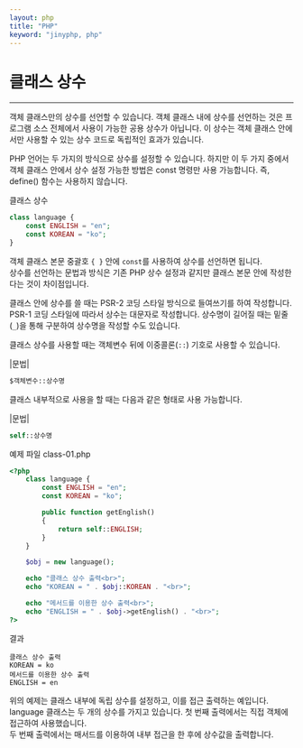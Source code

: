 ```yaml
---
layout: php
title: "PHP"
keyword: "jinyphp, php"
---
```


# 클래스 상수
---
객체 클래스만의 상수를 선언할 수 있습니다. 객체 클래스 내에 상수를 선언하는 것은 프로그램 소스 전체에서 사용이 가능한 공용 상수가 아닙니다. 이 상수는 객체 클래스 안에서만 사용할 수 있는 상수 코드로 독립적인 효과가 있습니다.  
  
PHP 언어는 두 가지의 방식으로 상수를 설정할 수 있습니다. 하지만 이 두 가지 중에서 객체 클래스 안에서 상수 설정 가능한 방법은 const 명령만 사용 가능합니다. 즉, define() 함수는 사용하지 않습니다.  

클래스 상수
```php
class language {
	const ENGLISH = "en";
	const KOREAN = "ko";
}
```

객체 클래스 본문 중괄호 `{ }` 안에 `const`를 사용하여 상수를 선언하면 됩니다.  
상수를 선언하는 문법과 방식은 기존 PHP 상수 설정과 같지만 클래스 본문 안에 작성한다는 것이 차이점입니다.  

클래스 안에 상수를 쓸 때는 PSR-2 코딩 스타일 방식으로 들여쓰기를 하여 작성합니다.  
PSR-1 코딩 스타일에 따라서 상수는 대문자로 작성합니다. 상수명이 길어질 때는 밑줄(`_`)을 통해 구분하여 상수명을 작성할 수도 있습니다.

클래스 상수를 사용할 때는 객체변수 뒤에 이중콜론(`::`) 기호로 사용할 수 있습니다.  

|문법|
```php
$객체변수::상수명
```

클래스 내부적으로 사용을 할 때는 다음과 같은 형태로 사용 가능합니다.

|문법|
```php
self::상수명
```

예제 파일 class-01.php
```php
<?php
	class language {
		const ENGLISH = "en";
		const KOREAN = "ko";

		public function getEnglish()
		{
			return self::ENGLISH;
		}
	}

	$obj = new language();

	echo "클래스 상수 출력<br>";
	echo "KOREAN = " . $obj::KOREAN . "<br>";

	echo "메서드를 이용한 상수 출력<br>";
	echo "ENGLISH = " . $obj->getEnglish() . "<br>";
?>
```

결과
```
클래스 상수 출력
KOREAN = ko
메서드를 이용한 상수 출력
ENGLISH = en
```

위의 예제는 클래스 내부에 독립 상수를 설정하고, 이를 접근 출력하는 예입니다.  
language 클래스는 두 개의 상수를 가지고 있습니다. 첫 번째 출력에서는 직접 객체에 접근하여 사용했습니다.  
두 번째 출력에서는 매서드를 이용하여 내부 접근을 한 후에 상수값을 출력합니다.

